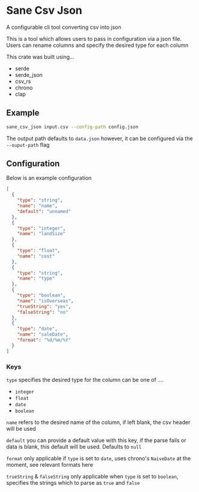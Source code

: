 # Sane Csv Json

A configurable cli tool converting csv into json

This is a tool which allows users to pass in configuration via a json file.
Users can rename columns and specify the desired type for each column

This crate was built using...

- serde
- serde_json
- csv_rs
- chrono
- clap

## Example

```bash
sane_csv_json input.csv --config-path config.json
```

The output path defaults to `data.json` however, it can be configured via the `--ouput-path` flag

## Configuration

Below is an example configuration

```json
[
  {
    "type": "string",
    "name": "name",
    "default": "unnamed"
  },
  {
    "type": "integer",
    "name": "landSize"
  },
  {
    "type": "float",
    "name": "cost"
  },
  {
    "type": "string",
    "name": "type"
  },
  {
    "type": "boolean",
    "name": "isOverseas",
    "trueString": "yes",
    "falseString": "no"
  },
  {
    "type": "date",
    "name": "saleDate",
    "format": "%d/%m/%Y"
  }
]
```

### Keys

`type` specifies the desired type for the column can be one of ....

- `integer`
- `float`
- `date`
- `boolean`

`name` refers to the desired name of the column, if left blank, the csv header will be used

`default` you can provide a default value with this key, if the parse fails or
data is blank, this default will be used. Defaults to `null`

`format` only applicable if `type` is set to `date`, uses chrono's `NaiveDate` at the moment, see relevant formats here

`trueString` & `falseString` only applicable when `type` is set to `boolean`, specifies the strings which to parse as `true` and `false`
